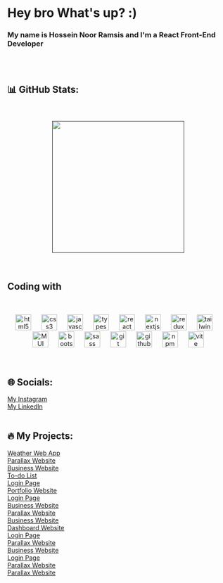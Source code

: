 <h1 align="left">Hey bro What's up? :)</h1>
<h3>My name is Hossein Noor Ramsis and I'm a React Front-End Developer</h3>
<br />
<br />

###

<h2>📊 GitHub Stats:</h1>
<br />
<br />
<div align="center">
<a href=""><img height="300px" src="https://github-readme-stats.vercel.app/api/top-langs/?username=Hossein-Noor-Ramsis&theme=dark&hide_border=false&include_all_commits=false&count_private=false&layout=compact"></a></br>
</div>
<br />
<br />

###

<h2 align="left">Coding with</h2>

<br />
<br />
<div align="center">
  <img src="https://cdn.jsdelivr.net/gh/devicons/devicon/icons/html5/html5-original.svg" height="36" alt="html5 logo"  />
  <img width="15" />
  <img src="https://cdn.jsdelivr.net/gh/devicons/devicon/icons/css3/css3-original.svg" height="36" alt="css3 logo"  />
  <img width="15" />
  <img src="https://cdn.jsdelivr.net/gh/devicons/devicon/icons/javascript/javascript-original.svg" height="36" alt="javascript logo"  />
  <img width="15" />
  <img src="https://cdn.jsdelivr.net/gh/devicons/devicon/icons/typescript/typescript-original.svg" height="36" alt="typescript logo"  />
  <img width="15" />
  <img src="https://cdn.jsdelivr.net/gh/devicons/devicon/icons/react/react-original.svg" height="36" alt="react logo"  />
  <img width="15" />
  <img src="https://cdn.jsdelivr.net/gh/devicons/devicon/icons/nextjs/nextjs-original.svg" height="36" alt="nextjs logo"  /> 
  <img width="15" /> 
  <img src="https://cdn.jsdelivr.net/gh/devicons/devicon/icons/redux/redux-original.svg" height="36" alt="redux logo"  />
  <img width="15" />
  <img src="https://cdn.simpleicons.org/tailwindcss/06B6D4" height="36" alt="tailwindcss logo"  />
  <img width="15" />
  <img src="https://user-images.githubusercontent.com/25181517/189716630-fe6c084c-6c66-43af-aa49-64c8aea4a5c2.png" height="36" alt="MUI"  />
  <img width="15" />
  <img src="https://skillicons.dev/icons?i=bootstrap" height="36" alt="bootstrap logo"  />
  <img width="15" />
  <img src="https://cdn.jsdelivr.net/gh/devicons/devicon/icons/sass/sass-original.svg" height="36" alt="sass logo"  />
  <img width="15" />
  <img src="https://cdn.jsdelivr.net/gh/devicons/devicon/icons/git/git-original.svg" height="36" alt="git logo"  />
  <img width="15" />
  <img src="https://skillicons.dev/icons?i=github" height="36" alt="github logo"  />
  <img width="15" />
  <img src="https://cdn.jsdelivr.net/gh/devicons/devicon/icons/npm/npm-original-wordmark.svg" height="36" alt="npm logo"  />
  <img width="15" />
  <img src="https://github-production-user-asset-6210df.s3.amazonaws.com/62091613/261395532-b40892ef-efb8-4b0e-a6b5-d1cfc2f3fc35.png" height="36" alt="vite"  />
</div>
<br />
<br />

###

<h2>🌐 Socials:</h1>
<a href="https://www.instagram.com/hossein_noor_ramsis">My Instagram</a><br/>
<a href="https://www.linkedin.com/in/hossein-noor-ramsis">My LinkedIn</a>
<br />
<br />

###

<h2>🔥 My Projects:</h1>
<a href="https://c-1-hossein-noor-ramsis-projects.vercel.app">Weather Web App</a><br/>
<a href="https://hossein-noor-ramsis.github.io/D-8/">Parallax Website</a><br />
<a href="https://hossein-noor-ramsis.github.io/D-6/">Business Website</a><br />
<a href="https://hossein-noor-ramsis.github.io/E-5/">To-do List</a><br />
<a href="https://hossein-noor-ramsis.github.io/E-7/">Login Page</a><br />
<a href="https://hossein-noor-ramsis.github.io/D-2/">Portfolio Website</a><br />
<a href="https://hossein-noor-ramsis.github.io/E-3/">Login Page</a><br />
<a href="https://hossein-noor-ramsis.github.io/D-3/">Business Website</a><br />
<a href="https://hossein-noor-ramsis.github.io/D-7/">Parallax Website</a><br />
<a href="https://hossein-noor-ramsis.github.io/D-1/">Business Website</a><br />
<a href="https://hossein-noor-ramsis.github.io/D-4/">Dashboard Website</a><br />
<a href="https://hossein-noor-ramsis.github.io/E-2/">Login Page</a><br />
<a href="https://hossein-noor-ramsis.github.io/E-10/">Parallax Website</a><br />
<a href="https://hossein-noor-ramsis.github.io/E-1/">Business Website</a><br />
<a href="https://hossein-noor-ramsis.github.io/E-4/">Login Page</a><br />
<a href="https://hossein-noor-ramsis.github.io/E-9/">Parallax Website</a><br />
<a href="https://hossein-noor-ramsis.github.io/E-8/">Parallax Website</a><br />
<br />
<br />
